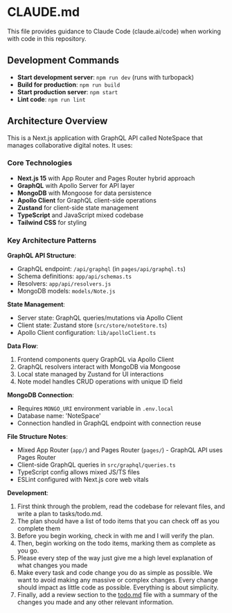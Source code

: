 # CLAUDE.md

This file provides guidance to Claude Code (claude.ai/code) when working with code in this repository.

## Development Commands

- **Start development server**: `npm run dev` (runs with turbopack)
- **Build for production**: `npm run build`
- **Start production server**: `npm start`
- **Lint code**: `npm run lint`

## Architecture Overview

This is a Next.js application with GraphQL API called NoteSpace that manages collaborative digital notes. It uses:

### Core Technologies
- **Next.js 15** with App Router and Pages Router hybrid approach
- **GraphQL** with Apollo Server for API layer
- **MongoDB** with Mongoose for data persistence
- **Apollo Client** for GraphQL client-side operations
- **Zustand** for client-side state management
- **TypeScript** and JavaScript mixed codebase
- **Tailwind CSS** for styling

### Key Architecture Patterns

**GraphQL API Structure**:
- GraphQL endpoint: `/api/graphql` (in `pages/api/graphql.ts`)
- Schema definitions: `app/api/schemas.ts`
- Resolvers: `app/api/resolvers.js`
- MongoDB models: `models/Note.js`

**State Management**:
- Server state: GraphQL queries/mutations via Apollo Client
- Client state: Zustand store (`src/store/noteStore.ts`)
- Apollo Client configuration: `lib/apolloClient.ts`

**Data Flow**:
1. Frontend components query GraphQL via Apollo Client
2. GraphQL resolvers interact with MongoDB via Mongoose
3. Local state managed by Zustand for UI interactions
4. Note model handles CRUD operations with unique ID field

**MongoDB Connection**:
- Requires `MONGO_URI` environment variable in `.env.local`
- Database name: 'NoteSpace'
- Connection handled in GraphQL endpoint with connection reuse

**File Structure Notes**:
- Mixed App Router (`app/`) and Pages Router (`pages/`) - GraphQL API uses Pages Router
- Client-side GraphQL queries in `src/graphql/queries.ts`
- TypeScript config allows mixed JS/TS files
- ESLint configured with Next.js core web vitals

**Development**:
1. First think through the problem, read the codebase for relevant files, and write a plan to tasks/todo.md.
2. The plan should have a list of todo items that you can check off as you complete them
3. Before you begin working, check in with me and I will verify the plan.
4. Then, begin working on the todo items, marking them as complete as you go.
5. Please every step of the way just give me a high level explanation of what changes you made
6. Make every task and code change you do as simple as possible. We want to avoid making any massive or complex changes. Every change should impact as little code as possible. Everything is about simplicity.
7. Finally, add a review section to the [todo.md](http://todo.md/) file with a summary of the changes you made and any other relevant information.
